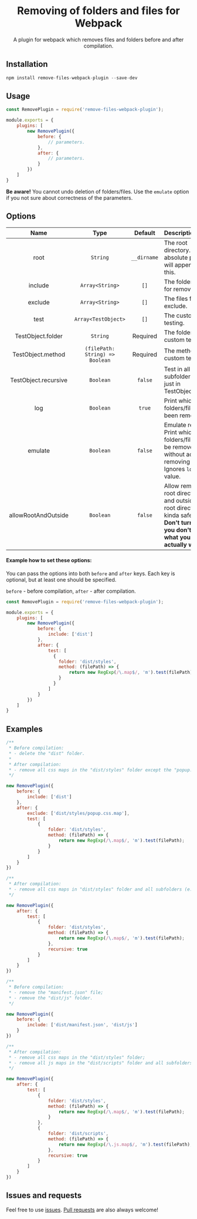 <h1 align="center">
    Removing of folders and files for Webpack
</h1>

<p align="center">
    A plugin for webpack which removes files and folders before and after compilation.
</p>

## Installation

```javascript
npm install remove-files-webpack-plugin --save-dev
```

## Usage

```javascript
const RemovePlugin = require('remove-files-webpack-plugin');

module.exports = {
    plugins: [
        new RemovePlugin({
            before: {
                // parameters.
            },
            after: {
                // parameters.
            }
        })
    ]
}
```

**Be aware!** You cannot undo deletion of folders/files. Use the `emulate` option if you not sure about correctness of the parameters.

## Options

| Name        | Type            | Default                   | Description |
| :---------: |:---------------:| :------------------------:|:------------|
| root | `String` | `__dirname` | The root directory. A not absolute paths will appends to this. |
| include | `Array<String>` | `[]` | The folders/fils for remove. |
| exclude | `Array<String>` | `[]` | The files for exclude. |
| test | `Array<TestObject>` | `[]` | The custom testing. |
| TestObject.folder | `String` | Required | The folder for custom testing. |
| TestObject.method | `(filePath: String) => Boolean` | Required | The method for custom testing. |
| TestObject.recursive | `Boolean` | `false` | Test in all subfolders, not just in TestObject.folder. |
| log | `Boolean` | `true` | Print which folders/files has been removed. |
| emulate | `Boolean` | `false` | Emulate remove. Print which folders/files will be removed without actually removing them. Ignores `log` value. |
| allowRootAndOutside | `Boolean` | `false` | Allow remove the root directory and outside the root directory. It's kinda safe mode. **Don't turn on it if you don't know what you actually want!** |

#### Example how to set these options:

You can pass the options into both `before` and `after` keys. Each key is optional, but at least one should be specified. 

`before` - before compilation, `after` - after compilation.

```javascript
const RemovePlugin = require('remove-files-webpack-plugin');

module.exports = {
    plugins: [
        new RemovePlugin({
            before: {
                include: ['dist']
            },
            after: {
                test: [
                  {
                    folder: 'dist/styles',
                    method: (filePath) => {
                        return new RegExp(/\.map$/, 'm').test(filePath);
                    }
                  } 
                ]
            }
        })
    ]
}
```

## Examples

```javascript
/**
 * Before compilation:
 * - delete the "dist" folder.
 * 
 * After compilation:
 * - remove all css maps in the "dist/styles" folder except the "popup.css.map".
 */

new RemovePlugin({
    before: {
        include: ['dist']
    },
    after: {
        exclude: ['dist/styles/popup.css.map'],
        test: [
            {
                folder: 'dist/styles',
                method: (filePath) => {
                    return new RegExp(/\.map$/, 'm').test(filePath);
                }
            }
        ]
    }
})
```

```javascript
/**
 * After compilation:
 * - remove all css maps in "dist/styles" folder and all subfolders (e.g. "dist/styles/a").
 */

new RemovePlugin({
    after: {
        test: [
            {
                folder: 'dist/styles',
                method: (filePath) => {
                    return new RegExp(/\.map$/, 'm').test(filePath);
                },
                recursive: true
            }
        ]
    }
})
```

```javascript
/**
 * Before compilation:
 * - remove the "manifest.json" file;
 * - remove the "dist/js" folder.
 */

new RemovePlugin({
    before: {
        include: ['dist/manifest.json', 'dist/js']
    }
})
```

```javascript
/**
 * After compilation:
 * - remove all css maps in the "dist/styles" folder;
 * - remove all js maps in the "dist/scripts" folder and all subfolders (e.g. "dist/styles/a").
 */

new RemovePlugin({
    after: {
        test: [
            {
                folder: 'dist/styles',
                method: (filePath) => {
                    return new RegExp(/\.map$/, 'm').test(filePath);
                }
            },
            {
                folder: 'dist/scripts',
                method: (filePath) => {
                    return new RegExp(/\.js.map$/, 'm').test(filePath);
                },
                recursive: true
            }
        ]
    }
})
```

## Issues and requests

Feel free to use [issues](https://github.com/Amaimersion/remove-files-webpack-plugin/issues). [Pull requests](https://github.com/Amaimersion/remove-files-webpack-plugin/pulls) are also always welcome!

